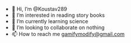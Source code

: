 - 👋 Hi, I’m @Koustav289
- 👀 I’m interested in reading story books
- 🌱 I’m currently learning science
- 💞️ I’m looking to collaborate on nothing
- 📫 How to reach me gamifymodify@gmail.com

<!---
Koustav289/Koustav289 is a ✨ special ✨ repository because its `README.md` (this file) appears on your GitHub profile.
You can click the Preview link to take a look at your changes.
--->
